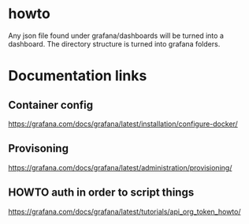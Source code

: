 
# howto
Any json file found under grafana/dashboards will be turned into a dashboard.
The directory structure is turned into grafana folders.

# Documentation links

## Container config
https://grafana.com/docs/grafana/latest/installation/configure-docker/

## Provisoning
https://grafana.com/docs/grafana/latest/administration/provisioning/

## HOWTO auth in order to script things 
https://grafana.com/docs/grafana/latest/tutorials/api_org_token_howto/
